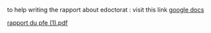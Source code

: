 

to help writing the rapport about edoctorat : visit this link <a href="https://docs.google.com/document/d/1VmeP33f4LJYPQHCHCpUuuzYsEkl0Vysc8ZV5LlUZft8/edit#">google docs</a>


[rapport du pfe (1).pdf](https://github.com/bakouch-anouar/frontend-edoctorat/files/8523971/rapport.du.pfe.1.pdf)



